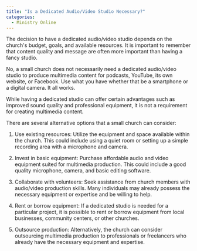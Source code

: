 ```yaml
---
title: "Is a Dedicated Audio/Video Studio Necessary?"
categories:
  - Ministry Online
---
```

The decision to have a dedicated audio/video studio depends on the church's budget, goals, and available resources. It is important to remember that content quality and message are often more important than having a fancy studio.

No, a small church does not necessarily need a dedicated audio/video studio to produce multimedia content for podcasts, YouTube, its own website, or Facebook. Use what you have whether that be a smartphone or a digital camera.  It all works.

While having a dedicated studio can offer certain advantages such as improved sound quality and professional equipment, it is not a requirement for creating multimedia content.

There are several alternative options that a small church can consider:

1. Use existing resources: Utilize the equipment and space available within the church. This could include using a quiet room or setting up a simple recording area with a microphone and camera.

2. Invest in basic equipment: Purchase affordable audio and video equipment suited for multimedia production. This could include a good quality microphone, camera, and basic editing software.

3. Collaborate with volunteers: Seek assistance from church members with audio/video production skills. Many individuals may already possess the necessary equipment or expertise and be willing to help.

4. Rent or borrow equipment: If a dedicated studio is needed for a particular project, it is possible to rent or borrow equipment from local businesses, community centers, or other churches.

5. Outsource production: Alternatively, the church can consider outsourcing multimedia production to professionals or freelancers who already have the necessary equipment and expertise.


